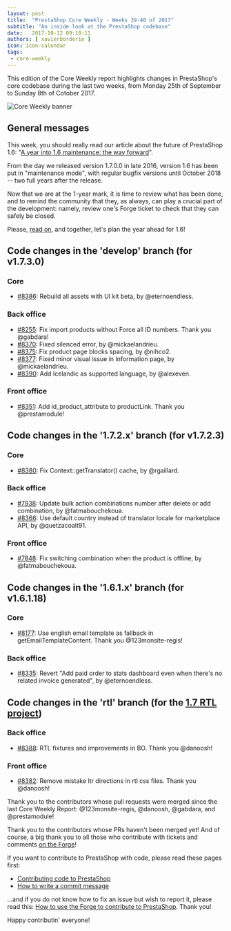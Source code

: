 ```yaml
---
layout: post
title:  "PrestaShop Core Weekly - Weeks 39-40 of 2017"
subtitle: "An inside look at the PrestaShop codebase"
date:   2017-10-12 09:10:11
authors: [ xavierborderie ]
icon: icon-calendar
tags:
 - core-weekly
---
```


This edition of the Core Weekly report highlights changes in PrestaShop's core codebase during the last two weeks, from Monday 25th of September to Sunday 8th of Cotober 2017.

![Core Weekly banner](/assets/images/2017/04/core_weekly_banner.jpg)


## General messages

This week, you should really read our article about the future of PrestaShop 1.6: "[A year into 1.6 maintenance: the way forward](http://build.prestashop.com/news/a-year-into-1-6-maintenance/)".

From the day we released version 1.7.0.0 in late 2016, version 1.6 has been put in "maintenance mode", with regular bugfix versions until October 2018 -- two full years after the release.

Now that we are at the 1-year mark, it is time to review what has been done, and to remind the community that they, as always, can play a crucial part of the development: namely, review one's Forge ticket to check that they can safely be closed.

Please, [read on](http://build.prestashop.com/news/a-year-into-1-6-maintenance/), and together, let's plan the year ahead for 1.6!


## Code changes in the 'develop' branch (for v1.7.3.0)

### Core

* [#8386](https://github.com/PrestaShop/PrestaShop/pull/8386): Rebuild all assets with UI kit beta, by @eternoendless.


### Back office

* [#8255](https://github.com/PrestaShop/PrestaShop/pull/8255): Fix import products without Force all ID numbers. Thank you @gabdara!
* [#8370](https://github.com/PrestaShop/PrestaShop/pull/8370): Fixed silenced error, by @mickaelandrieu.
* [#8375](https://github.com/PrestaShop/PrestaShop/pull/8375): Fix product page blocks spacing, by @nihco2.
* [#8377](https://github.com/PrestaShop/PrestaShop/pull/8377): Fixed minor visual issue in Information page, by @mickaelandrieu.
* [#8390](https://github.com/PrestaShop/PrestaShop/pull/8390): Add Icelandic as supported language, by @alexeven.


### Front office

* [#8351](https://github.com/PrestaShop/PrestaShop/pull/8351): Add id\_product\_attribute to productLink. Thank you @prestamodule!


## Code changes in the '1.7.2.x' branch (for v1.7.2.3)

### Core

* [#8380](https://github.com/PrestaShop/PrestaShop/pull/8380): Fix Context::getTranslator() cache, by @rgaillard.


### Back office

* [#7938](https://github.com/PrestaShop/PrestaShop/pull/7938): Update bulk action combinations number after delete or add combination, by @fatmabouchekoua.
* [#8366](https://github.com/PrestaShop/PrestaShop/pull/8366): Use default country instead of translator locale for marketplace API, by @quetzacoalt91.


### Front office

* [#7848](https://github.com/PrestaShop/PrestaShop/pull/7848): Fix switching combination when the product is offline, by @fatmabouchekoua.


## Code changes in the '1.6.1.x' branch (for v1.6.1.18)

### Core

* [#8177](https://github.com/PrestaShop/PrestaShop/pull/8177): Use english email template as fallback in getEmailTemplateContent. Thank you @123monsite-regis!


### Back office

* [#8335](https://github.com/PrestaShop/PrestaShop/pull/8335): Revert "Add paid order to stats dashboard even when there's no related invoice generated", by @eternoendless.


## Code changes in the 'rtl' branch (for the [1.7 RTL project](http://build.prestashop.com/news/PrestaShop-RTL-project-update/))

### Back office

* [#8388](https://github.com/PrestaShop/PrestaShop/pull/8388): RTL fixtures and improvements in BO. Thank you @danoosh!


### Front office

* [#8382](https://github.com/PrestaShop/PrestaShop/pull/8382): Remove mistake ltr directions in rtl css files. Thank you @danoosh!


Thank you to the contributors whose pull requests were merged since the last Core Weekly Report: @123monsite-regis, @danoosh, @gabdara, and @prestamodule!

Thank you to the contributors whose PRs haven't been merged yet! And of course, a big thank you to all those who contribute with tickets and comments [on the Forge](http://forge.prestashop.com/)!

If you want to contribute to PrestaShop with code, please read these pages first:

 * [Contributing code to PrestaShop](http://doc.prestashop.com/display/PS16/Contributing+code+to+PrestaShop)
 * [How to write a commit message](http://doc.prestashop.com/display/PS16/How+to+write+a+commit+message)

...and if you do not know how to fix an issue but wish to report it, please read this: [How to use the Forge to contribute to PrestaShop](http://doc.prestashop.com/display/PS16/How+to+use+the+Forge+to+contribute+to+PrestaShop). Thank you!

Happy contributin' everyone!
